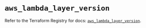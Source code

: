 # `aws_lambda_layer_version`

Refer to the Terraform Registry for docs: [`aws_lambda_layer_version`](https://registry.terraform.io/providers/hashicorp/aws/6.14.0/docs/resources/lambda_layer_version).
